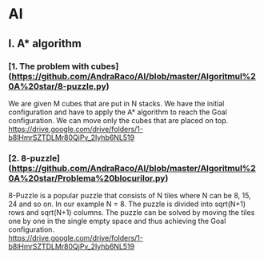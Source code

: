 # AI

## I. A* algorithm
### [1. The problem with cubes] (https://github.com/AndraRaco/AI/blob/master/Algoritmul%20A%20star/8-puzzle.py)
  We are given M cubes that are put in N stacks. We have the initial configuration and have to apply the A* algorithm to reach the Goal configuration. We can move only the cubes that are placed on top. <br>https://drive.google.com/drive/folders/1-b8lHmrSZTDLMr80QjPv_2Iyhb6NL519
  
### [2. 8-puzzle] (https://github.com/AndraRaco/AI/blob/master/Algoritmul%20A%20star/Problema%20blocurilor.py)
  8-Puzzle is a popular puzzle that consists of N tiles where N can be 8, 15, 24 and so on. In our example N = 8. The puzzle is divided into sqrt(N+1) rows and sqrt(N+1) columns. The puzzle can be solved by moving the tiles one by one in the single empty space and thus achieving the Goal configuration. <br>https://drive.google.com/drive/folders/1-b8lHmrSZTDLMr80QjPv_2Iyhb6NL519
